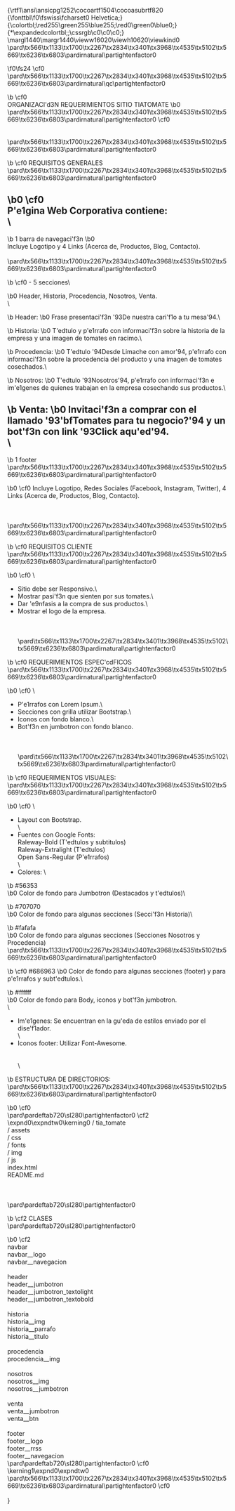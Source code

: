 {\rtf1\ansi\ansicpg1252\cocoartf1504\cocoasubrtf820
{\fonttbl\f0\fswiss\fcharset0 Helvetica;}
{\colortbl;\red255\green255\blue255;\red0\green0\blue0;}
{\*\expandedcolortbl;;\cssrgb\c0\c0\c0;}
\margl1440\margr1440\vieww16020\viewh10620\viewkind0
\pard\tx566\tx1133\tx1700\tx2267\tx2834\tx3401\tx3968\tx4535\tx5102\tx5669\tx6236\tx6803\pardirnatural\partightenfactor0

\f0\fs24 \cf0 \
\pard\tx566\tx1133\tx1700\tx2267\tx2834\tx3401\tx3968\tx4535\tx5102\tx5669\tx6236\tx6803\pardirnatural\qc\partightenfactor0

\b \cf0 \
ORGANIZACI\'d3N REQUERIMIENTOS  SITIO TIATOMATE
\b0 \
\pard\tx566\tx1133\tx1700\tx2267\tx2834\tx3401\tx3968\tx4535\tx5102\tx5669\tx6236\tx6803\pardirnatural\partightenfactor0
\cf0 \
\
\
\pard\tx566\tx1133\tx1700\tx2267\tx2834\tx3401\tx3968\tx4535\tx5102\tx5669\tx6236\tx6803\pardirnatural\partightenfactor0

\b \cf0 REQUISITOS GENERALES\
\pard\tx566\tx1133\tx1700\tx2267\tx2834\tx3401\tx3968\tx4535\tx5102\tx5669\tx6236\tx6803\pardirnatural\partightenfactor0

\b0 \cf0 \
P\'e1gina Web Corporativa contiene:\
\
- 
\b 1 barra de navegaci\'f3n
\b0 \
  Incluye Logotipo y 4 Links (Acerca de, Productos, Blog, Contacto).\
\
\pard\tx566\tx1133\tx1700\tx2267\tx2834\tx3401\tx3968\tx4535\tx5102\tx5669\tx6236\tx6803\pardirnatural\partightenfactor0

\b \cf0 - 5 secciones\
  
\b0 Header, Historia, Procedencia, Nosotros, Venta.\
\
  
\b Header: 
\b0 Frase presentaci\'f3n \'93De nuestra cari\'f1o a tu mesa\'94.\
  
\b Historia:
\b0  T\'edtulo y p\'e1rrafo con informaci\'f3n sobre la historia de la empresa y una imagen de tomates en racimo.\
  
\b Procedencia:
\b0  T\'edtulo \'94Desde Limache con amor\'94, p\'e1rrafo con informaci\'f3n sobre la procedencia del producto y una imagen de tomates cosechados.\
  
\b Nosotros: 
\b0 T\'edtulo \'93Nosotros\'94, p\'e1rrafo con informaci\'f3n e im\'e1genes de quienes trabajan en la empresa cosechando sus productos.\

\b   Venta: 
\b0 Invitaci\'f3n a comprar con el llamado \'93\'bfTomates para tu negocio?\'94 y un bot\'f3n con link \'93Click aqu\'ed\'94.\
\
- 
\b 1 footer\
\pard\tx566\tx1133\tx1700\tx2267\tx2834\tx3401\tx3968\tx4535\tx5102\tx5669\tx6236\tx6803\pardirnatural\partightenfactor0

\b0 \cf0   Incluye Logotipo, Redes Sociales (Facebook, Instagram, Twitter), 4 Links (Acerca de, Productos, Blog, Contacto).\
\
\
\
\pard\tx566\tx1133\tx1700\tx2267\tx2834\tx3401\tx3968\tx4535\tx5102\tx5669\tx6236\tx6803\pardirnatural\partightenfactor0

\b \cf0 REQUISITOS CLIENTE\
\pard\tx566\tx1133\tx1700\tx2267\tx2834\tx3401\tx3968\tx4535\tx5102\tx5669\tx6236\tx6803\pardirnatural\partightenfactor0

\b0 \cf0 \
- Sitio debe ser Responsivo.\
- Mostrar pasi\'f3n que sienten por sus tomates.\
- Dar \'e9nfasis a la compra de sus productos.\
- Mostrar el logo de la empresa.\
\
\
\
\pard\tx566\tx1133\tx1700\tx2267\tx2834\tx3401\tx3968\tx4535\tx5102\tx5669\tx6236\tx6803\pardirnatural\partightenfactor0

\b \cf0 REQUERIMIENTOS ESPEC\'cdFICOS\
\pard\tx566\tx1133\tx1700\tx2267\tx2834\tx3401\tx3968\tx4535\tx5102\tx5669\tx6236\tx6803\pardirnatural\partightenfactor0

\b0 \cf0 \
- P\'e1rrafos con Lorem Ipsum.\
- Secciones con grilla utilizar Bootstrap.\
- Iconos con fondo blanco.\
- Bot\'f3n en jumbotron con fondo blanco.\
\
\
\
\pard\tx566\tx1133\tx1700\tx2267\tx2834\tx3401\tx3968\tx4535\tx5102\tx5669\tx6236\tx6803\pardirnatural\partightenfactor0

\b \cf0 REQUERIMIENTOS VISUALES:\
\pard\tx566\tx1133\tx1700\tx2267\tx2834\tx3401\tx3968\tx4535\tx5102\tx5669\tx6236\tx6803\pardirnatural\partightenfactor0

\b0 \cf0 \
- Layout con Bootstrap.\
\
- Fuentes con Google Fonts: 	\
  Raleway-Bold (T\'edtulos y subtitulos)\
  Raleway-Extralight (T\'edtulos)\
  Open Sans-Regular (P\'e1rrafos)\
\
- Colores:	\
  
\b #56353	
\b0 Color de fondo para Jumbotron (Destacados y t\'edtulos)\
  
\b #707070	
\b0 Color de fondo para algunas secciones (Secci\'f3n Historia)\
  
\b #fafafa	
\b0 Color de fondo para algunas secciones (Secciones Nosotros y Procedencia)\
\pard\tx566\tx1133\tx1700\tx2267\tx2834\tx3401\tx3968\tx4535\tx5102\tx5669\tx6236\tx6803\pardirnatural\partightenfactor0

\b \cf0   #686963
\b0 	Color de fondo para algunas secciones (footer) y para p\'e1rrafos y subt\'edtulos.\

\b   #ffffff	
\b0 Color de fondo para Body, iconos y bot\'f3n jumbotron.\
\
- Im\'e1genes: Se encuentran en la gu\'eda de estilos enviado por el dise\'f1ador.\
\
- Iconos footer: Utilizar Font-Awesome.\
\
\
\

\b ESTRUCTURA DE DIRECTORIOS:\
\pard\tx566\tx1133\tx1700\tx2267\tx2834\tx3401\tx3968\tx4535\tx5102\tx5669\tx6236\tx6803\pardirnatural\partightenfactor0

\b0 \cf0 \
\pard\pardeftab720\sl280\partightenfactor0
\cf2 \expnd0\expndtw0\kerning0
/ tia_tomate\
/ assets\
     / css\
     / fonts  \
     / img\
     / js \
index.html\
README.md\
\
\
\
\pard\pardeftab720\sl280\partightenfactor0

\b \cf2 CLASES\
\pard\pardeftab720\sl280\partightenfactor0

\b0 \cf2 \
navbar\
navbar__logo\
navbar__navegacion\
\
header\
header__jumbotron\
header__jumbotron_textolight\
header__jumbotron_textobold\
\
historia\
historia__img\
historia__parrafo\
historia__titulo\
\
procedencia\
procedencia__img\
\
nosotros\
nosotros__img\
nosotros__jumbotron\
\
venta\
venta__jumbotron\
venta__btn\
\
footer\
footer__logo\
footer__rrss\
footer__navegacion\
\pard\pardeftab720\sl280\partightenfactor0
\cf0 \kerning1\expnd0\expndtw0 \
\pard\tx566\tx1133\tx1700\tx2267\tx2834\tx3401\tx3968\tx4535\tx5102\tx5669\tx6236\tx6803\pardirnatural\partightenfactor0
\cf0 \
 \
			}